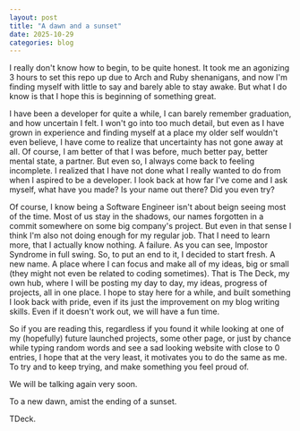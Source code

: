 ```yaml
---
layout: post
title: "A dawn and a sunset"
date: 2025-10-29
categories: blog
---
```


I really don't know how to begin, to be quite honest. It took me an agonizing 3 hours to set this repo up due to Arch and Ruby shenanigans, and now I'm finding myself with little to say and barely able to stay awake. But what I do know is that I hope this is beginning of something great.

I have been a developer for quite a while, I can barely remember graduation, and how uncertain I felt. I won't go into too much detail, but even as I have grown in experience and finding myself at a place my older self wouldn't even believe, I have come to realize that uncertainty has not gone away at all. Of course, I am better of that I was before, much better pay, better mental state, a partner. But even so, I always come back to feeling incomplete. I realized that I have not done what I really wanted to do from when I aspired to be a developer. I look back at how far I've come and I ask myself, what have you made? Is your name out there? Did you even try?

Of course, I know being a Software Engineer isn't about beign seeing most of the time. Most of us stay in the shadows, our names forgotten in a commit somewhere on some big company's project. But even in that sense I think I'm also not doing enough for my regular job. That I need to learn more, that I actually know nothing. A failure. As you can see, Impostor Syndrome in full swing. So, to put an end to it, I decided to start fresh. A new name. A place where I can focus and make all of my ideas, big or small (they might not even be related to coding sometimes). That is The Deck, my own hub, where I will be posting my day to day, my ideas, progress of projects, all in one place. I hope to stay here for a while, and built something I look back with pride, even if its just the improvement on my blog writing skills. Even if it doesn't work out, we will have a fun time.

So if you are reading this, regardless if you found it while looking at one of my (hopefully) future launched projects, some other page, or just by chance while typing random words and see a sad looking website with close to 0 entries, I hope that at the very least, it motivates you to do the same as me. To try and to keep trying, and make something you feel proud of.

We will be talking again very soon.

To a new dawn, amist the ending of a sunset.

TDeck.
